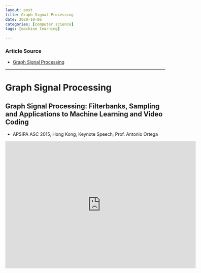 ```yaml
---
layout: post
title: Graph Signal Processing
date: 2020-10-06
categories: [computer science]
tags: [machine learning]

---
```


### Article Source
* [Graph Signal Processing](https://www.youtube.com/watch?v=AKxwZaEavRw)

----

# Graph Signal Processing

## Graph Signal Processing: Filterbanks, Sampling and Applications to Machine Learning and Video Coding

* APSIPA ASC 2015, Hong Kong, Keynote Speech, Prof. Antonio Ortega

<iframe width="600" height="400" src="https://www.youtube.com/embed/AKxwZaEavRw" frameborder="0" allow="accelerometer; autoplay; clipboard-write; encrypted-media; gyroscope; picture-in-picture" allowfullscreen></iframe>
